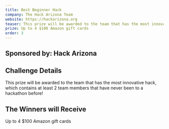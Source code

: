 ```yaml
---
title: Best Beginner Hack
company: The Hack Arizona Team
website: https://hackarizona.org
teaser: This prize will be awarded to the team that has the most innovative hack, which contains at least 2 team members that have never been to a hackathon before!
prize: Up to 4 $100 Amazon gift cards
order: 3
---
```

## Sponsored by: Hack Arizona

## Challenge Details
This prize will be awarded to the team that has the most innovative hack, which contains at least 2 team members that have never been to a hackathon before!

## The Winners will Receive
Up to 4 $100 Amazon gift cards
